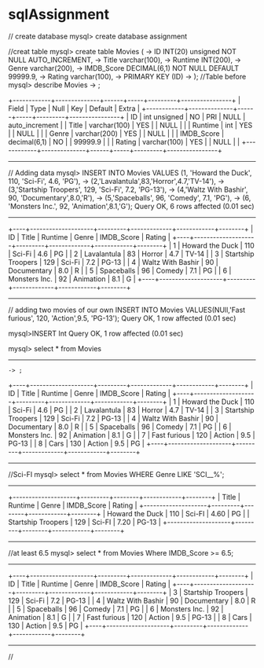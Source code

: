 # sqlAssignment

// create database
mysql> create database assignment

//creat table
mysql> create table Movies (
    -> ID INT(20) unsigned NOT NULL AUTO_INCREMENT,
    -> Title varchar(100),
    -> Runtime INT(200),
    -> Genre varchar(200),
    -> IMDB_Score DECIMAL(6,1) NOT NULL DEFAULT 99999.9,
    -> Rating varchar(100),
    -> PRIMARY KEY (ID)
    -> );
    //Table before
    mysql> describe Movies
    -> ;
    
+------------+--------------+------+-----+---------+----------------+
| Field      | Type         | Null | Key | Default | Extra          |
+------------+--------------+------+-----+---------+----------------+
| ID         | int unsigned | NO   | PRI | NULL    | auto_increment |
| Title      | varchar(100) | YES  |     | NULL    |                |
| Runtime    | int          | YES  |     | NULL    |                |
| Genre      | varchar(200) | YES  |     | NULL    |                |
| IMDB_Score | decimal(6,1) | NO   |     | 99999.9 |                |
| Rating     | varchar(100) | YES  |     | NULL    |                |
+------------+--------------+------+-----+---------+----------------+
***

// Adding data
mysql> INSERT INTO Movies VALUES (1, 'Howard the Duck', 110, 'Sci-Fi', 4.6, 'PG'),
    -> (2,'Lavalantula',83,'Horror',4.7,'TV-14'),
    -> (3,'Startship Troopers', 129, 'Sci-Fi', 7.2, 'PG-13'),
    -> (4,'Waltz With Bashir', 90, 'Documentary',8.0,'R'),
    -> (5,'Spaceballs', 96, 'Comedy', 7.1, 'PG'),
    -> (6, 'Monsters Inc.', 92, 'Animation',8.1,'G');
Query OK, 6 rows affected (0.01 sec)

***
+----+--------------------+---------+-------------+------------+--------+
| ID | Title              | Runtime | Genre       | IMDB_Score | Rating |
+----+--------------------+---------+-------------+------------+--------+
|  1 | Howard the Duck    |     110 | Sci-Fi      |        4.6 | PG     |
|  2 | Lavalantula        |      83 | Horror      |        4.7 | TV-14  |
|  3 | Startship Troopers |     129 | Sci-Fi      |        7.2 | PG-13  |
|  4 | Waltz With Bashir  |      90 | Documentary |        8.0 | R      |
|  5 | Spaceballs         |      96 | Comedy      |        7.1 | PG     |
|  6 | Monsters Inc.      |      92 | Animation   |        8.1 | G      |
+----+--------------------+---------+-------------+------------+--------+
***

// adding two movies of our own
 INSERT INTO Movies VALUES(NUll,'Fast furious', 120, 'Action',9.5, 'PG-13');
Query OK, 1 row affected (0.01 sec)

mysql>INSERT Int
Query OK, 1 row affected (0.01 sec)

mysql> select * from Movies
***
    -> ;
+----+--------------------+---------+-------------+------------+--------+
| ID | Title              | Runtime | Genre       | IMDB_Score | Rating |
+----+--------------------+---------+-------------+------------+--------+
|  1 | Howard the Duck    |     110 | Sci-Fi      |        4.6 | PG     |
|  2 | Lavalantula        |      83 | Horror      |        4.7 | TV-14  |
|  3 | Startship Troopers |     129 | Sci-Fi      |        7.2 | PG-13  |
|  4 | Waltz With Bashir  |      90 | Documentary |        8.0 | R      |
|  5 | Spaceballs         |      96 | Comedy      |        7.1 | PG     |
|  6 | Monsters Inc.      |      92 | Animation   |        8.1 | G      |
|  7 | Fast furious       |     120 | Action      |        9.5 | PG-13  |
|  8 | Cars               |     130 | Action      |        9.5 | PG     |
+----+--------------------+---------+-------------+------------+--------+
***

//Sci-FI
mysql>  select * from Movies WHERE Genre LIKE 'SCI__%';
***
+--------------------+---------+--------+------------+--------+
| Title              | Runtime | Genre  | IMDB_Score | Rating |
+--------------------+---------+--------+------------+--------+
| Howard the Duck    |     110 | Sci-FI |       4.60 | PG     |
| Startship Troopers |     129 | Sci-FI |       7.20 | PG-13  |
+--------------------+---------+--------+------------+--------+
***

//at least 6.5
mysql> select * from Movies Where IMDB_Score >= 6.5;
***

+----+--------------------+---------+-------------+------------+--------+
| ID | Title              | Runtime | Genre       | IMDB_Score | Rating |
+----+--------------------+---------+-------------+------------+--------+
|  3 | Startship Troopers |     129 | Sci-Fi      |        7.2 | PG-13  |
|  4 | Waltz With Bashir  |      90 | Documentary |        8.0 | R      |
|  5 | Spaceballs         |      96 | Comedy      |        7.1 | PG     |
|  6 | Monsters Inc.      |      92 | Animation   |        8.1 | G      |
|  7 | Fast furious       |     120 | Action      |        9.5 | PG-13  |
|  8 | Cars               |     130 | Action      |        9.5 | PG     |
+----+--------------------+---------+-------------+------------+--------+
***

//
